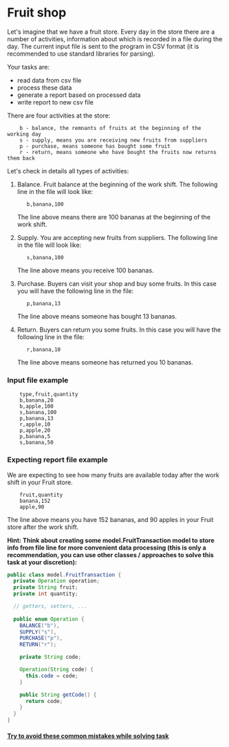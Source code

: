 # Fruit shop
Let's imagine that we have a fruit store. Every day in the store there are a number of activities, 
information about which is recorded in a file during the day.
The current input file is sent to the program in CSV format (it is recommended to use standard libraries for parsing).

Your tasks are:
- read data from csv file
- process these data 
- generate a report based on processed data
- write report to new csv file

There are four activities at the store:
```text
    b - balance, the remnants of fruits at the beginning of the working day
    s - supply, means you are receiving new fruits from suppliers
    p - purchase, means someone has bought some fruit
    r - return, means someone who have bought the fruits now returns them back
```

Let's check in details all types of activities:
1. Balance. Fruit balance at the beginning of the work shift. The following line in the file will look like:
    
    ```text
       b,banana,100  
    ```
   The line above means there are 100 bananas at the beginning of the work shift. 
1. Supply. You are accepting new fruits from suppliers. The following line in the file will look like:
    
    ```text
       s,banana,100     
    ```
   The line above means you receive 100 bananas.
1. Purchase. Buyers can visit your shop and buy some fruits. In this case you will have the following line in the file:
    
    ```text
       p,banana,13  
    ```
   The line above means someone has bought 13 bananas.
1. Return. Buyers can return you some fruits. In this case you will have the following line in the file:
    
    ```text
       r,banana,10   
    ```
   The line above means someone has returned you 10 bananas.

### Input file example
```text
    type,fruit,quantity
    b,banana,20
    b,apple,100
    s,banana,100
    p,banana,13
    r,apple,10 
    p,apple,20 
    p,banana,5 
    s,banana,50
```

### Expecting report file example
We are expecting to see how many fruits are available today after the work shift in your Fruit store. 
```text
    fruit,quantity
    banana,152
    apple,90
```
The line above means you have 152 bananas, and 90 apples in your Fruit store after the work shift.

**Hint: Think about creating some model.FruitTransaction model to store info from file line for more convenient data processing 
(this is only a recommendation, you can use other classes / approaches to solve this task at your discretion):**
```java
public class model.FruitTransaction {
  private Operation operation;
  private String fruit;
  private int quantity;

  // getters, setters, ...
  
  public enum Operation {
    BALANCE("b"),
    SUPPLY("s"),
    PURCHASE("p"),
    RETURN("r");

    private String code;

    Operation(String code) {
      this.code = code;
    }

    public String getCode() {
      return code;
    }
  }
}
```

#### [Try to avoid these common mistakes while solving task](https://mate-academy.github.io/jv-program-common-mistakes/java-core/solid/fruit-shop)
